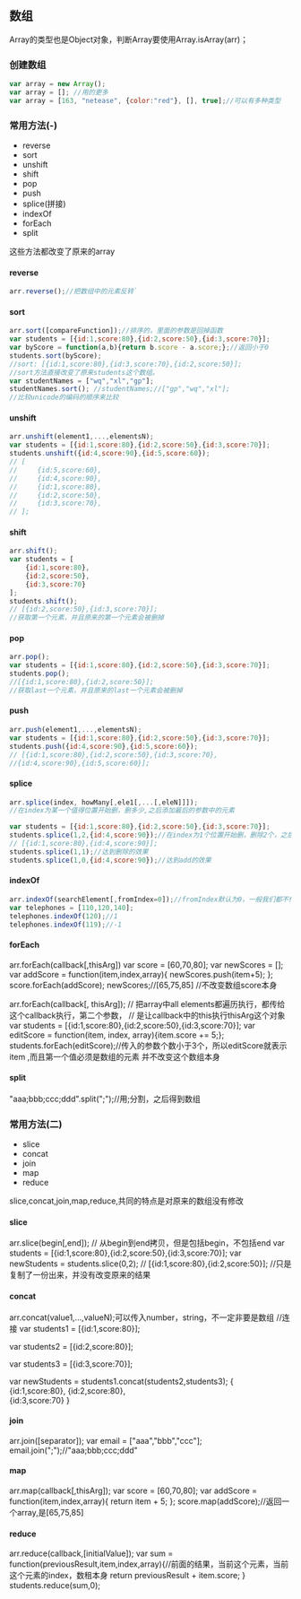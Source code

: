 ## 数组

Array的类型也是Object对象，判断Array要使用Array.isArray(arr)；

### 创建数组

```javascript
var array = new Array();
var array = []; //用的更多
var array = [163, "netease", {color:"red"}, [], true];//可以有多种类型
```

### 常用方法(-)

- reverse
- sort
- unshift
- shift
- pop
- push
- splice(拼接)
- indexOf
- forEach
- split

这些方法都改变了原来的array

#### reverse

```javascript
arr.reverse();//把数组中的元素反转`
```

#### sort

```javascript
arr.sort([compareFunction]);//排序的，里面的参数是回掉函数
var students = [{id:1,score:80},{id:2,score:50},{id:3,score:70}];
var byScore = function(a,b){return b.score - a.score;};//返回小于0
students.sort(byScore);
//sort: [{id:1,score:80},{id:3,score:70},{id:2,score:50}];
//sort方法直接改变了原来students这个数组。
var studentNames = ["wq","xl","gp"];
studentNames.sort(); //studentNames;//["gp","wq","xl"];
//比较unicode的编码的顺序来比较
```

#### unshift

```javascript
arr.unshift(element1,...,elementsN);
var students = [{id:1,score:80},{id:2,score:50},{id:3,score:70}];
students.unshift({id:4,score:90},{id:5,score:60});
// [
//     {id:5,score:60},
//     {id:4,score:90},
//     {id:1,score:80},    
//     {id:2,score:50},    
//     {id:3,score:70},
// ];
```

#### shift

```javascript
arr.shift();
var students = [
    {id:1,score:80},    
    {id:2,score:50},    
    {id:3,score:70}
];
students.shift();
// [{id:2,score:50},{id:3,score:70}];
//获取第一个元素，并且原来的第一个元素会被删掉
```

#### pop

```javascript
arr.pop();
var students = [{id:1,score:80},{id:2,score:50},{id:3,score:70}];
students.pop();
//[{id:1,score:80},{id:2,score:50}];
//获取last一个元素，并且原来的last一个元素会被删掉
```

#### push

```javascript
arr.push(element1,...,elementsN);
var students = [{id:1,score:80},{id:2,score:50},{id:3,score:70}];
students.push({id:4,score:90},{id:5,score:60});
// [{id:1,score:80},{id:2,score:50},{id:3,score:70},
//{id:4,score:90},{id:5,score:60}];
```

#### splice

```javascript
arr.splice(index, howMany[,ele1[,...[,eleN]]]);
//在index为某一个值得位置开始删，删多少,之后添加最后的参数中的元素

var students = [{id:1,score:80},{id:2,score:50},{id:3,score:70}];
students.splice(1,2,{id:4,score:90});//在index为1个位置开始删，删除2个，之后插入数据{id:4,score:90}
// [{id:1,score:80},{id:4,score:90}];
students.splice(1,1);//达到删除的效果
students.splice(1,0,{id:4,score:90});//达到add的效果
```

#### indexOf

```javascript
arr.indexOf(searchElement[,fromIndex=0]);//fromIndex默认为0，一般我们都不传第二个
var telephones = [110,120,140];
telephones.indexOf(120);//1
telephones.indexOf(119);//-1
```

#### forEach

arr.forEach(callback[,thisArg])
var score = [60,70,80];
var newScores = [];
var addScore = function(item,index,array){
    newScores.push(item+5);
};
score.forEach(addScore);
newScores;//[65,75,85]
//不改变数组score本身

arr.forEach(callback[, thisArg]);
// 把array中all elements都遍历执行，都传给这个callback执行，第二个参数，
// 是让callback中的this执行thisArg这个对象
var students = [{id:1,score:80},{id:2,score:50},{id:3,score:70}];
var editScore = function(item, index, array){item.score += 5;};
students.forEach(editScore);//传入的参数个数小于3个，所以editScore就表示item
,而且第一个值必须是数组的元素
并不改变这个数组本身

#### split

"aaa;bbb;ccc;ddd".split(";");//用;分割，之后得到数组

### 常用方法(二)

- slice
- concat
- join
- map
- reduce

slice,concat,join,map,reduce,共同的特点是对原来的数组没有修改

#### slice

arr.slice(begin[,end]);
// 从begin到end拷贝，但是包括begin，不包括end
var students = [{id:1,score:80},{id:2,score:50},{id:3,score:70}];
var newStudents = students.slice(0,2);
// [{id:1,score:80},{id:2,score:50}];
//只是复制了一份出来，并没有改变原来的结果

#### concat

arr.concat(value1,...,valueN);可以传入number，string，不一定非要是数组
//连接
var students1 = [{id:1,score:80}];

var students2 = [{id:2,score:80}];

var students3 = [{id:3,score:70}];

var newStudents = students1.concat(students2,students3);
{
    {id:1,score:80},
    {id:2,score:80},    
    {id:3,score:70}
}

#### join

arr.join([separator]);
var email = ["aaa","bbb","ccc"];
email.join(";");//"aaa;bbb;ccc;ddd"

#### map

arr.map(callback[,thisArg]);
var score = [60,70,80];
var addScore = function(item,index,array){
    return item + 5;
};
score.map(addScore);//返回一个array,是[65,75,85]

#### reduce

arr.reduce(callback,[initialValue]);
var sum = function(previousResult,item,index,array){//前面的结果，当前这个元素，当前这个元素的index，数租本身
    return previousResult + item.score;
}
students.reduce(sum,0);